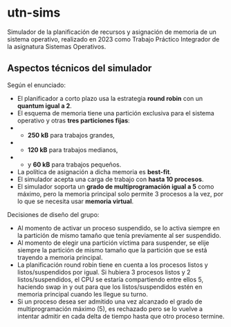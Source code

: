 # utn-sims

Simulador de la planificación de recursos y asignación de memoria de un sistema operativo, realizado en 2023 como
Trabajo Práctico Integrador de la asignatura Sistemas Operativos.

## Aspectos técnicos del simulador

Según el enunciado:
- El planificador a corto plazo usa la estrategia **round robin** con un **quantum igual a 2**.
- El esquema de memoria tiene una partición exclusiva para el sistema operativo y otras **tres particiones fijas**:
- - **250 kB** para trabajos grandes,
- - **120 kB** para trabajos medianos,
- - y **60 kB** para trabajos pequeños.
- La política de asignación a dicha memoria es **best-fit**.
- El simulador acepta una carga de trabajo con **hasta 10 procesos**.
- El simulador soporta un **grado de multiprogramación igual a 5** como máximo, pero la memoria principal solo permite 3 procesos a la vez, por lo que se necesita usar **memoria virtual**.

Decisiones de diseño del grupo:
- Al momento de activar un proceso suspendido, se lo activa siempre en la partición de mismo tamaño que tenía previamente al ser suspendido.
- Al momento de elegir una partición víctima para suspender, se elije siempre la partición de mismo tamaño que la partición que se está trayendo a memoria principal.
- La planificación round robin tiene en cuenta a los procesos listos y listos/suspendidos por igual. Si hubiera 3 procesos listos y 2 listos/suspendidos, el CPU se estaría compartiendo entre ellos 5, haciendo swap in y out para que los listos/suspendidos estén en memoria principal cuando les llegue su turno.
- Si un proceso desea ser admitido una vez alcanzado el grado de multiprogramación máximo (5), es rechazado pero se lo vuelve a intentar admitir en cada delta de tiempo hasta que otro proceso termine.
